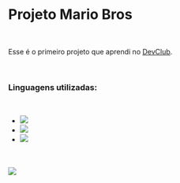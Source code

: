 <h1>Projeto Mario Bros</h1>
<br>
<p>Esse é o primeiro projeto que aprendi no <a href="https//rodolfomori.com.br/devclub">DevClub</a>.</p>
<br>
<h3>Linguagens utilizadas:</h3>
<br>
<ul>
  <li><img src="https://img.shields.io/badge/HTML5-E34F26?style=for-the-badge&logo=html5&logoColor=white"></li>
  <li><img src="https://img.shields.io/badge/CSS3-1572B6?style=for-the-badge&logo=css3&logoColor=white"></li>
  <li><img src="https://img.shields.io/badge/JavaScript-F7DF1E?style=for-the-badge&logo=javascript&logoColor=black"></li>
</ul>
<br>
<br>
<img src="https://github.com/lucaslevi2003/Projeto-Mario-Bros/blob/master/assets/Desktop.jpeg">
